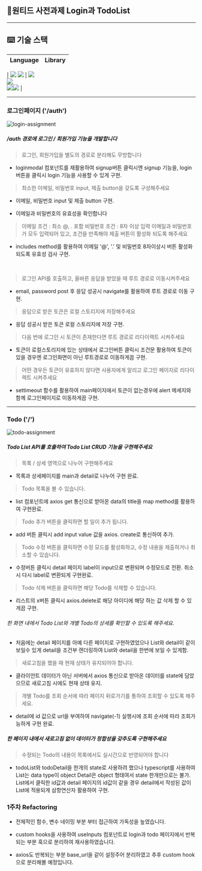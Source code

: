 ## 🚀원티드 사전과제 Login과 TodoList

---

## ⌨️ 기술 스택

| Language | Library |
| :------: | :-----: |

| <img src="https://img.shields.io/badge/Javascript-F7DF1E?style=for-the-badge&logo=Javscript&logoColor=white">
<img src="https://img.shields.io/badge/typesciprt-3178C6?style=for-the-badge&logo=styledcomponents&logoColor=white"> | <img src="https://img.shields.io/badge/React-61DAFB?style=for-the-badge&logo=React&logoColor=white"> <br /> <img src="https://img.shields.io/badge/reactrouter-CA4245?style=for-the-badge&logo=reactrouter&logoColor=white"><br /><img src="https://img.shields.io/badge/styledcomponents-DB7093?style=for-the-badge&logo=styledcomponents&logoColor=white"><img src="https://img.shields.io/badge/antdesign-0170FE?style=for-the-badge&logo=antdesign&logoColor=white">
|

---

### 로그인페이지 ('/auth')

![login-assignment](https://user-images.githubusercontent.com/97820540/183247808-ed94ad9f-dadb-42d7-a227-dd73456b0ba2.gif)

##### /auth 경로에 로그인 / 회원가입 기능을 개발합니다

> 로그인, 회원가입을 별도의 경로로 분리해도 무방합니다

- loginmodal 컴포넌트를 재활용하여 signup버튼 클릭시엔 signup 기능을, login 버튼을 클릭시 login 기능을 사용할 수 있게 구현.

> 최소한 이메일, 비밀번호 input, 제출 button을 갖도록 구성해주세요

- 이메일, 비밀번호 input 및 제출 button 구현.

* 이메일과 비밀번호의 유효성을 확인합니다

> 이메일 조건 : 최소 @, . 포함
> 비밀번호 조건 : 8자 이상 입력
> 이메일과 비밀번호가 모두 입력되어 있고, 조건을 만족해야 제출 버튼이 활성화 되도록 해주세요

- includes method를 활용하여 이메일 '@', '.' 및 비밀번호 8자이상시 버튼 활성화 되도록 유효성 검사 구현.

<br />

> 로그인 API를 호출하고, 올바른 응답을
> 받았을 때 루트 경로로 이동시켜주세요

- email, password post 후 응답 성공시 navigate를 활용하여 루트 경로로 이동 구현.

> 응답으로 받은 토큰은 로컬 스토리지에 저장해주세요

- 응답 성공시 받은 토큰 로컬 스토리지에 저장 구현.

> 다음 번에 로그인 시 토큰이 존재한다면 루트 경로로 리다이렉트 시켜주세요

- 토큰이 로컬스토리지에 있는 상태에서 로그인버튼 클릭시 조건문 활용하여 토큰이 있을 경우엔 로그인화면이 아닌 루트경로로 이동하게끔 구현.

> 어떤 경우든 토큰이 유효하지 않다면 사용자에게 알리고 로그인 페이지로 리다이렉트 시켜주세요

- settimeout 함수를 활용하여 main페이지에서 토큰이 없는경우에 alert 메세지와 함께 로그인페이지로 이동하게끔 구현.

---

### Todo ('/')

![todo-assignment](https://user-images.githubusercontent.com/97820540/183248172-8fd6681b-880f-4ad8-a3cf-154a63b046bb.gif)

##### Todo List API를 호출하여 Todo List CRUD 기능을 구현해주세요

> 목록 / 상세 영역으로 나누어 구현해주세요

- 목록과 상세페이지를 main과 detail로 나누어 구현 완료.

> Todo 목록을 볼 수 있습니다.

- list 컴포넌트에 axios get 통신으로 받아온 data의 title을 map method를 활용하여 구현완료.

> Todo 추가 버튼을 클릭하면 할 일이 추가 됩니다.

- add 버튼 클릭시 add input value 값을 axios. create로 통신하여 추가.

> Todo 수정 버튼을 클릭하면 수정 모드를 활성화하고, 수정 내용을 제출하거나 취소할 수 있습니다.

- 수정버튼 클릭시 detail 페이지 label이 input으로 변환되며 수정모드로 전환. 취소시 다시 label로 변환되게 구현완료.

> Todo 삭제 버튼을 클릭하면 해당 Todo를 삭제할 수 있습니다.

- 리스트의 x버튼 클릭시 axios.delete로 해당 아이디에 해당 하는 값 삭제 할 수 있게끔 구현.

###### 한 화면 내에서 Todo List와 개별 Todo의 상세를 확인할 수 있도록 해주세요.

- 처음에는 detail 페이지를 아예 다른 페이지로 구현하였었으나 List와 detail이 같이 보일수 있게 detail을 조건부 렌더링하여 List와 detail을 한번에 보일 수 있게함.

> 새로고침을 했을 때 현재 상태가 유지되어야 합니다.

- 클라이언트 데이터가 아닌 서버에서 axios 통신으로 받아온 데이터를 state에 담았으므로 새로고침 시에도 현재 상태 유지.

> 개별 Todo를 조회 순서에 따라 페이지 뒤로가기를 통하여 조회할 수 있도록 해주세요.

- detail에 id 값으로 url을 부여하여 navigate(-1) 실행시에 조회 순서에 따라 조회가능하게 구현 완료.

##### 한 페이지 내에서 새로고침 없이 데이터가 정합성을 갖추도록 구현해주세요

> 수정되는 Todo의 내용이 목록에서도 실시간으로 반영되어야 합니다

- todoList와 todoDetail을 한개의 state로 사용하려 했으나 typescript를 사용하여 List는 data type이 object Detail은 object 형태여서 state 한개만으로는 불가.
  <br />
  List에서 클릭한 id값과 detail 페이지의 id값이 같을 경우 detail에서 작성된 값이 List에 적용되게 삼항연산자 활용하여 구현.

### 1주차 Refactoring

- 전체적인 함수, 변수 네이밍 부분 부터 접근하여 가독성을 높였습니다.

- custom hooks을 사용하여 useInputs 컴포넌트로 login과 todo 페이지에서 반복되는 부분 훅으로 분리하여 재사용하였습니다.

- axios도 반복되는 부분 base_url을 같이 설정주어 분리하였고 추후 custom hook으로 분리해볼 예정입니다.
